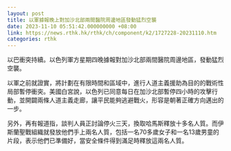 ```yaml
---
layout: post
title: 以軍據報晚上對加沙北部兩間醫院周邊地區發動猛烈空襲
date: 2023-11-10 05:51:42.000000000 +08:00
link: https://news.rthk.hk/rthk/ch/component/k2/1727228-20231110.htm
categories: rthk
---
```


以巴衝突持續。以色列軍方星期四晚據報對加沙北部兩間醫院周邊地區，發動猛烈空襲。

以軍之前就證實，將計劃在有限時間和區域中，進行人道主義援助為目的的戰術性局部暫停衝突。美國白宮說，以色列已同意每日在加沙北部暫停四小時的攻擊行動，並開闢兩條人道主義走廊，讓平民能夠逃避戰火，形容是朝著正確方向邁出的一步。

另外，再有報道指，談判人員正討論停火三天，換取哈馬斯釋放十多名人質。而伊斯蘭聖戰組織就發放他們手上兩名人質，包括一名70多歲女子和一名13歲男童的片段，表示他們已準備好，當安全條件得到滿足時釋放這兩名人質。
